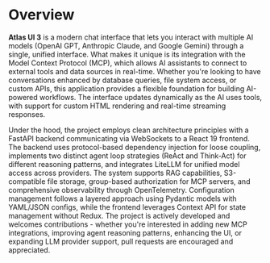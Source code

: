 # Overview

**Atlas UI 3** is a modern chat interface that lets you interact with multiple AI models (OpenAI GPT, Anthropic Claude, and Google Gemini) through a single, unified interface. What makes it unique is its integration with the Model Context Protocol (MCP), which allows AI assistants to connect to external tools and data sources in real-time. Whether you're looking to have conversations enhanced by database queries, file system access, or custom APIs, this application provides a flexible foundation for building AI-powered workflows. The interface updates dynamically as the AI uses tools, with support for custom HTML rendering and real-time streaming responses.

Under the hood, the project employs clean architecture principles with a FastAPI backend communicating via WebSockets to a React 19 frontend. The backend uses protocol-based dependency injection for loose coupling, implements two distinct agent loop strategies (ReAct and Think-Act) for different reasoning patterns, and integrates LiteLLM for unified model access across providers. The system supports RAG capabilities, S3-compatible file storage, group-based authorization for MCP servers, and comprehensive observability through OpenTelemetry. Configuration management follows a layered approach using Pydantic models with YAML/JSON configs, while the frontend leverages Context API for state management without Redux. The project is actively developed and welcomes contributions - whether you're interested in adding new MCP integrations, improving agent reasoning patterns, enhancing the UI, or expanding LLM provider support, pull requests are encouraged and appreciated.
